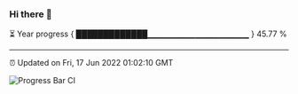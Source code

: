 ### Hi there 👋

⏳ Year progress { █████████████▁▁▁▁▁▁▁▁▁▁▁▁▁▁▁▁▁ } 45.77 %

---

⏰ Updated on Fri, 17 Jun 2022 01:02:10 GMT

![Progress Bar CI](https://github.com/liununu/liununu/workflows/Progress%20Bar%20CI/badge.svg)
